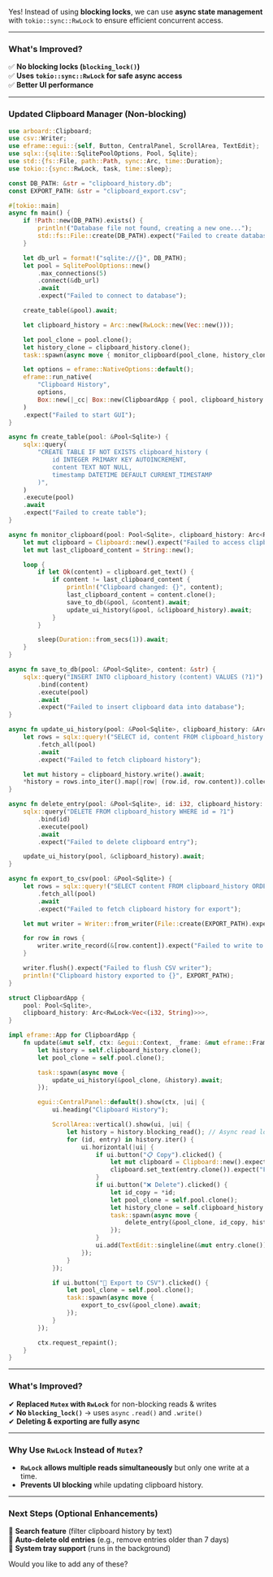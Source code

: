 Yes! Instead of using **blocking locks**, we can use **async state management** with `tokio::sync::RwLock` to ensure efficient concurrent access.  

---

### **What's Improved?**  
✅ **No blocking locks (`blocking_lock()`)**  
✅ **Uses `tokio::sync::RwLock` for safe async access**  
✅ **Better UI performance**  

---

### **Updated Clipboard Manager (Non-blocking)**  
```rust
use arboard::Clipboard;
use csv::Writer;
use eframe::egui::{self, Button, CentralPanel, ScrollArea, TextEdit};
use sqlx::{sqlite::SqlitePoolOptions, Pool, Sqlite};
use std::{fs::File, path::Path, sync::Arc, time::Duration};
use tokio::{sync::RwLock, task, time::sleep};

const DB_PATH: &str = "clipboard_history.db";
const EXPORT_PATH: &str = "clipboard_export.csv";

#[tokio::main]
async fn main() {
    if !Path::new(DB_PATH).exists() {
        println!("Database file not found, creating a new one...");
        std::fs::File::create(DB_PATH).expect("Failed to create database file");
    }

    let db_url = format!("sqlite://{}", DB_PATH);
    let pool = SqlitePoolOptions::new()
        .max_connections(5)
        .connect(&db_url)
        .await
        .expect("Failed to connect to database");

    create_table(&pool).await;

    let clipboard_history = Arc::new(RwLock::new(Vec::new()));

    let pool_clone = pool.clone();
    let history_clone = clipboard_history.clone();
    task::spawn(async move { monitor_clipboard(pool_clone, history_clone).await });

    let options = eframe::NativeOptions::default();
    eframe::run_native(
        "Clipboard History",
        options,
        Box::new(|_cc| Box::new(ClipboardApp { pool, clipboard_history })),
    )
    .expect("Failed to start GUI");
}

async fn create_table(pool: &Pool<Sqlite>) {
    sqlx::query(
        "CREATE TABLE IF NOT EXISTS clipboard_history (
            id INTEGER PRIMARY KEY AUTOINCREMENT,
            content TEXT NOT NULL,
            timestamp DATETIME DEFAULT CURRENT_TIMESTAMP
        )",
    )
    .execute(pool)
    .await
    .expect("Failed to create table");
}

async fn monitor_clipboard(pool: Pool<Sqlite>, clipboard_history: Arc<RwLock<Vec<(i32, String)>>>) {
    let mut clipboard = Clipboard::new().expect("Failed to access clipboard");
    let mut last_clipboard_content = String::new();

    loop {
        if let Ok(content) = clipboard.get_text() {
            if content != last_clipboard_content {
                println!("Clipboard changed: {}", content);
                last_clipboard_content = content.clone();
                save_to_db(&pool, &content).await;
                update_ui_history(&pool, &clipboard_history).await;
            }
        }

        sleep(Duration::from_secs(1)).await;
    }
}

async fn save_to_db(pool: &Pool<Sqlite>, content: &str) {
    sqlx::query("INSERT INTO clipboard_history (content) VALUES (?1)")
        .bind(content)
        .execute(pool)
        .await
        .expect("Failed to insert clipboard data into database");
}

async fn update_ui_history(pool: &Pool<Sqlite>, clipboard_history: &Arc<RwLock<Vec<(i32, String)>>>) {
    let rows = sqlx::query!("SELECT id, content FROM clipboard_history ORDER BY id DESC LIMIT 50")
        .fetch_all(pool)
        .await
        .expect("Failed to fetch clipboard history");

    let mut history = clipboard_history.write().await;
    *history = rows.into_iter().map(|row| (row.id, row.content)).collect();
}

async fn delete_entry(pool: &Pool<Sqlite>, id: i32, clipboard_history: Arc<RwLock<Vec<(i32, String)>>>) {
    sqlx::query("DELETE FROM clipboard_history WHERE id = ?1")
        .bind(id)
        .execute(pool)
        .await
        .expect("Failed to delete clipboard entry");

    update_ui_history(pool, &clipboard_history).await;
}

async fn export_to_csv(pool: &Pool<Sqlite>) {
    let rows = sqlx::query!("SELECT content FROM clipboard_history ORDER BY id DESC")
        .fetch_all(pool)
        .await
        .expect("Failed to fetch clipboard history for export");

    let mut writer = Writer::from_writer(File::create(EXPORT_PATH).expect("Failed to create CSV file"));

    for row in rows {
        writer.write_record(&[row.content]).expect("Failed to write to CSV");
    }

    writer.flush().expect("Failed to flush CSV writer");
    println!("Clipboard history exported to {}", EXPORT_PATH);
}

struct ClipboardApp {
    pool: Pool<Sqlite>,
    clipboard_history: Arc<RwLock<Vec<(i32, String)>>>,
}

impl eframe::App for ClipboardApp {
    fn update(&mut self, ctx: &egui::Context, _frame: &mut eframe::Frame) {
        let history = self.clipboard_history.clone();
        let pool_clone = self.pool.clone();

        task::spawn(async move {
            update_ui_history(&pool_clone, &history).await;
        });

        egui::CentralPanel::default().show(ctx, |ui| {
            ui.heading("Clipboard History");

            ScrollArea::vertical().show(ui, |ui| {
                let history = history.blocking_read(); // Async read lock
                for (id, entry) in history.iter() {
                    ui.horizontal(|ui| {
                        if ui.button("📋 Copy").clicked() {
                            let mut clipboard = Clipboard::new().expect("Failed to access clipboard");
                            clipboard.set_text(entry.clone()).expect("Failed to copy to clipboard");
                        }
                        if ui.button("❌ Delete").clicked() {
                            let id_copy = *id;
                            let pool_clone = self.pool.clone();
                            let history_clone = self.clipboard_history.clone();
                            task::spawn(async move {
                                delete_entry(&pool_clone, id_copy, history_clone).await;
                            });
                        }
                        ui.add(TextEdit::singleline(&mut entry.clone()).desired_width(f32::INFINITY));
                    });
                }
            });

            if ui.button("📂 Export to CSV").clicked() {
                let pool_clone = self.pool.clone();
                task::spawn(async move {
                    export_to_csv(&pool_clone).await;
                });
            }
        });

        ctx.request_repaint();
    }
}
```

---

### **What's Improved?**
✔ **Replaced `Mutex` with `RwLock`** for non-blocking reads & writes  
✔ **No `blocking_lock()`** → uses `async` `.read()` and `.write()`  
✔ **Deleting & exporting are fully async**  

---

### **Why Use `RwLock` Instead of `Mutex`?**
- **`RwLock` allows multiple reads simultaneously** but only one write at a time.  
- **Prevents UI blocking** while updating clipboard history.  

---

### **Next Steps (Optional Enhancements)**  
🔹 **Search feature** (filter clipboard history by text)  
🔹 **Auto-delete old entries** (e.g., remove entries older than 7 days)  
🔹 **System tray support** (runs in the background)  

Would you like to add any of these?
